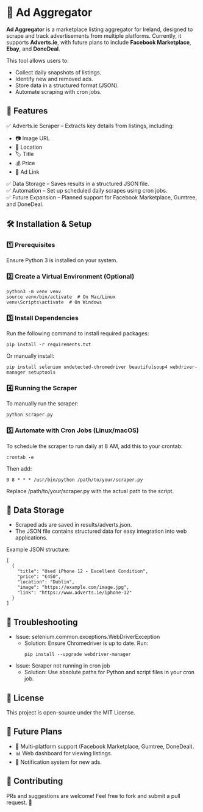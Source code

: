 # 🛒 Ad Aggregator

**Ad Aggregator** is a marketplace listing aggregator for Ireland, designed to scrape and track advertisements from multiple platforms. Currently, it supports **Adverts.ie**, with future plans to include **Facebook Marketplace**, **Ebay**, and **DoneDeal**.

This tool allows users to:
- Collect daily snapshots of listings.
- Identify new and removed ads.
- Store data in a structured format (JSON).
- Automate scraping with cron jobs.

## 🚀 Features

✅ Adverts.ie Scraper – Extracts key details from listings, including:

- 📷 Image URL
- 📍 Location
- 🏷 Title
- 💰 Price
- 🔗 Ad Link

✅ Data Storage – Saves results in a structured JSON file. <br>
✅ Automation – Set up scheduled daily scrapes using cron jobs. <br>
✅ Future Expansion – Planned support for Facebook Marketplace, Gumtree, and DoneDeal. <br>

## 🛠 Installation & Setup

### 1️⃣ Prerequisites
Ensure Python 3 is installed on your system.

### 2️⃣ Create a Virtual Environment (Optional)
```
python3 -m venv venv
source venv/bin/activate  # On Mac/Linux
venv\Scripts\activate  # On Windows
```

### 3️⃣ Install Dependencies

Run the following command to install required packages:
```
pip install -r requirements.txt
```
Or manually install:
```
pip install selenium undetected-chromedriver beautifulsoup4 webdriver-manager setuptools
```

### 4️⃣ Running the Scraper

To manually run the scraper:
```
python scraper.py
```

### 5️⃣ Automate with Cron Jobs (Linux/macOS)

To schedule the scraper to run daily at 8 AM, add this to your crontab:
```
crontab -e
```
Then add:
```
0 8 * * * /usr/bin/python /path/to/your/scraper.py
```
Replace /path/to/your/scraper.py with the actual path to the script.

## 📁 Data Storage

- Scraped ads are saved in results/adverts.json.
- The JSON file contains structured data for easy integration into web applications.

Example JSON structure:
```
[
  {
    "title": "Used iPhone 12 - Excellent Condition",
    "price": "€450",
    "location": "Dublin",
    "image": "https://example.com/image.jpg",
    "link": "https://www.adverts.ie/iphone-12"
  }
]
```

## 🔧 Troubleshooting

- Issue: selenium.common.exceptions.WebDriverException
    - Solution: Ensure Chromedriver is up to date. Run:
        ```
        pip install --upgrade webdriver-manager
        ```
- Issue: Scraper not running in cron job
    - Solution: Use absolute paths for Python and script files in your cron job.


## 📜 License

This project is open-source under the MIT License.

## 🌟 Future Plans

- 🔄 Multi-platform support (Facebook Marketplace, Gumtree, DoneDeal).
- 📊 Web dashboard for viewing listings.
- 🔔 Notification system for new ads.

## 🤝 Contributing

PRs and suggestions are welcome! Feel free to fork and submit a pull request. 🚀
